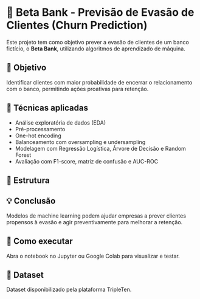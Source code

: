 # 🏦 Beta Bank - Previsão de Evasão de Clientes (Churn Prediction)

Este projeto tem como objetivo prever a evasão de clientes de um banco fictício, o **Beta Bank**, utilizando algoritmos de aprendizado de máquina.

## 🎯 Objetivo
Identificar clientes com maior probabilidade de encerrar o relacionamento com o banco, permitindo ações proativas para retenção.

## 🧠 Técnicas aplicadas
- Análise exploratória de dados (EDA)
- Pré-processamento
- One-hot encoding
- Balanceamento com oversampling e undersampling
- Modelagem com Regressão Logística, Árvore de Decisão e Random Forest
- Avaliação com F1-score, matriz de confusão e AUC-ROC

## 📁 Estrutura
## 💡 Conclusão
Modelos de machine learning podem ajudar empresas a prever clientes propensos à evasão e agir preventivamente para melhorar a retenção.

## 🚀 Como executar
Abra o notebook no Jupyter ou Google Colab para visualizar e testar.

## 📌 Dataset
Dataset disponibilizado pela plataforma TripleTen.
